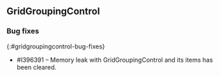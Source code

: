 ## GridGroupingControl
 
### Bug fixes
{:#gridgroupingcontrol-bug-fixes}

* \#I396391 – Memory leak with GridGroupingControl and its items has been cleared.